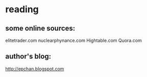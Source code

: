# reading

## some online sources:
elitetrader.com
nuclearphynance.com
Hightable.com
Quora.com

## author's blog: 
http://epchan.blogspot.com
